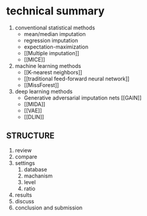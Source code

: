 # technical summary
1. conventional statistical methods
	+ mean/median imputation
	+ regression imputation
	+ expectation-maximization
	+ [[Multiple imputation]]
	+ [[MICE]]
2. machine learning methods
	+ [[K-nearest neighbors]]
	+ [[traditional feed-forward neural network]]
	+ [[MissForest]]
3. deep learning methods
	+ Generative adversarial imputation nets [[GAIN]]
	+ [[MIDA]]
	+ [[VAE]]
	+ [[DLIN]]
## STRUCTURE
1. review
2. compare
3. settings
	1. database
	2. machanism
	3. level
	4. ratio
4. results
5. discuss
6. conclusion and submission